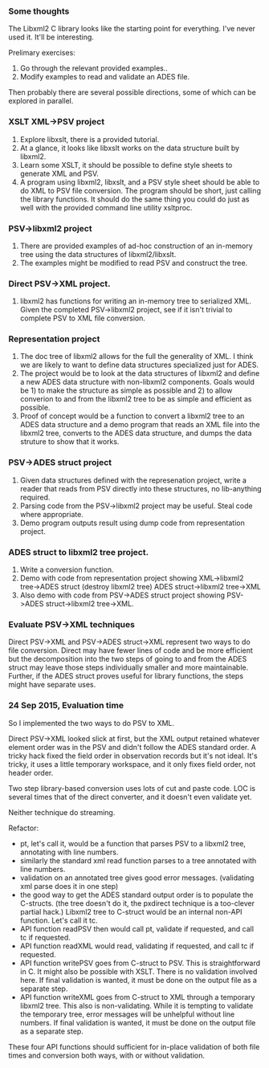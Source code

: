### Some thoughts

The Libxml2 C library looks like the starting point for everything.  I've never used it.  It'll be interesting.

Prelimary exercises:

1.  Go through the relevant provided examples..
2.  Modify examples to read and validate an ADES file.

Then probably there are several possible directions, some of which can be explored in parallel.

### XSLT XML->PSV project
1.  Explore libxslt, there is a provided tutorial.
2.  At a glance, it looks like libxslt works on the data structure built by libxml2.
3.  Learn some XSLT, it should be possible to define style sheets to generate XML and PSV.
4.  A program using libxml2, libxslt, and a PSV style sheet should be able to do XML to PSV file conversion.  The program should be short, just calling the library functions.  It should do the same thing you could do just as well with the provided command line utility xsltproc.

### PSV->libxml2 project
1.  There are provided examples of ad-hoc construction of an in-memory tree using the data structures of libxml2/libxslt.
2.  The examples might be modified to read PSV and construct the tree.
 
### Direct PSV->XML project.
1.  libxml2 has functions for writing an in-memory tree to serialized XML.  Given the completed PSV->libxml2 project, see if it isn't trivial to complete PSV to XML file conversion.

### Representation project
1.  The doc tree of libxml2 allows for the full the generality of XML.  I think we are likely to want to define data structures specialized just for ADES.
2.  The project would be to look at the data structures of libxml2 and define a new ADES data structure with non-libxml2 components.  Goals would be 1) to make the structure as simple as possible and 2) to allow converion to and from the libxml2 tree to be as simple and efficient as possible.
3.  Proof of concept would be a function to convert a libxml2 tree to an ADES data structure and a demo program that reads an XML file into the libxml2 tree, converts to the ADES data structure, and dumps the data struture to show that it works.


### PSV->ADES struct project
1.  Given data structures defined with the represenation project, write a reader that reads from PSV directly into these structures, no lib-anything required.
2.  Parsing code from the PSV->libxml2 project may be useful.  Steal code where appropriate.
2.  Demo program outputs result using dump code from representation project.

### ADES struct to libxml2 tree project.
1.  Write a conversion function.
2.  Demo with code from representation project showing XML->libxml2 tree->ADES struct (destroy libxml2 tree) ADES struct->libxml2 tree->XML
3.  Also demo with code from PSV->ADES struct project showing PSV->ADES struct->libxml2 tree->XML.

### Evaluate PSV->XML techniques
Direct PSV->XML and PSV->ADES struct->XML represent two ways to do file conversion.  Direct may have fewer lines of code and be more efficient but the decomposition into the two steps of going to and from the ADES struct may leave those steps individually smaller and more maintainable.  Further, if the ADES struct proves useful for library functions, the steps might have separate uses.

### 24 Sep 2015, Evaluation time
So I implemented the two ways to do PSV to XML.

Direct PSV->XML looked slick at first, but the XML output retained whatever element order was in the PSV and didn't follow the ADES standard order.  A tricky hack fixed the field order in observation records but it's not ideal.  It's tricky, it uses a little temporary workspace, and it only fixes field order, not header order.

Two step library-based conversion uses lots of cut and paste code.  LOC is several times that of the direct converter, and it doesn't even validate yet.

Neither technique do streaming.

Refactor:

* pt, let's call it, would be a function that parses PSV to a libxml2 tree, annotating with line numbers.
* similarly the standard xml read function parses to a tree annotated with line numbers.
* validation on an annotated tree gives good error messages.  (validating xml parse does it in one step)
* the good way to get the ADES standard output order is to populate the C-structs.  (the tree doesn't do it, the pxdirect technique is a too-clever partial hack.)  Libxml2 tree to C-struct would be an internal non-API function. Let's call it tc.
* API function readPSV then would call pt, validate if requested, and call tc if requested.
* API function readXML would read, validating if requested, and call tc if requested.
* API function writePSV goes from C-struct to PSV. This is straightforward in C.  It might also be possible with XSLT.  There is no validation involved here.  If final validation is wanted, it must be done on the output file as a separate step.
* API function writeXML goes from C-struct to XML through a temporary libxml2 tree. This also is non-validating.  While it is tempting to validate the temporary tree, error messages will be unhelpful without line numbers.  If final validation is wanted, it must be done on the output file as a separate step.

These four API functions should sufficient for in-place validation of both file times and conversion both ways, with or without validation.
